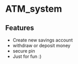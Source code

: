 # ATM_system

## Features
* Create new savings account
* withdraw or deposit money
* secure pin 
* Just for fun :)
